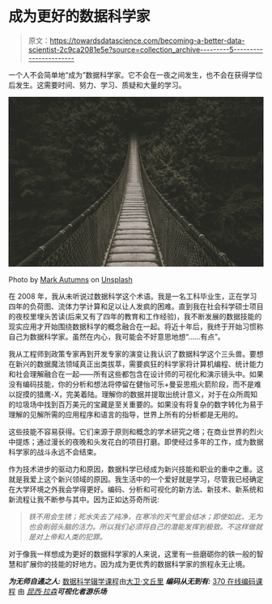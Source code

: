 # 成为更好的数据科学家

> 原文：<https://towardsdatascience.com/becoming-a-better-data-scientist-2c9ca2081e5e?source=collection_archive---------5----------------------->

一个人不会简单地“成为”数据科学家。它不会在一夜之间发生，也不会在获得学位后发生。这需要时间、努力、学习、质疑和大量的学习。

![](img/ab4b29ca82f5b85c1a8458832c340ad2.png)

Photo by [Mark Autumns](https://unsplash.com/@autumnsgrief?utm_source=medium&utm_medium=referral) on [Unsplash](https://unsplash.com?utm_source=medium&utm_medium=referral)

在 2008 年，我从未听说过数据科学这个术语。我是一名工科毕业生，正在学习四年的负荷图、流体力学计算和足以让人发疯的困难。直到我在社会科学硕士项目的夜校里埋头苦读(后来又有了四年的教育和工作经验)，我不断发展的数据技能的现实应用才开始围绕数据科学的概念融合在一起。将近十年后，我终于开始习惯称自己为数据科学家。虽然在内心，我可能会不好意思地想“……有点”。

我从工程师到政策专家再到开发专家的演变让我认识了数据科学这个三头兽。要想在新兴的数据魔法领域真正出类拔萃，需要疯狂的科学家将计算机编程、统计能力和社会理解融合在一起——所有这些都包含在设计师的可视化和演示镜头中。如果没有编码技能，你的分析和想法将停留在健怡可乐+曼妥思瓶火箭阶段，而不是难以捉摸的猎鹰-X，完美着陆。理解你的数据并提取出统计意义，对于在众所周知的垃圾场中找到百万美元的宝藏是至关重要的。如果没有将复杂的数字转化为易于理解的见解所需的应用程序和语言的指导，世界上所有的分析都是无用的。

这些技能不容易获得。它们来源于原则和概念的学术研究之塔；在商业世界的烈火中提炼；通过漫长的夜晚和头发花白的项目打磨。即使经过多年的工作，成为数据科学家的战斗永远不会结束。

作为技术进步的驱动力和原因，数据科学已经成为新兴技能和职业的重中之重。这就是我爱上这个新兴领域的原因。我生活中的一个爱好就是学习，尽管我已经确定在大学环境之外我会学得更好。编码、分析和可视化的新方法、新技术、新系统和新流程让我不断参与其中。因为正如达芬奇所说:

> *铁不用会生锈；死水失去了纯净，在寒冷的天气里会结冰；即使如此，无为也会削弱头脑的活力。所以我们必须将自己的潜能发挥到极致。不这样做就是对上帝和人类的犯罪。*

对于像我一样想成为更好的数据科学家的人来说，这里有一些磨砺你的铁一般的智慧和扩展你的技能的好地方。因为成为更优秀的数据科学家的旅程永无止境。

***为无师自通之人:*** [数据科学辍学课程](https://medium.com/@davidventuri/i-dropped-out-of-school-to-create-my-own-data-science-master-s-here-s-my-curriculum-1b400dcee412#.9xsy8lur5)由[大卫·文丘里](https://medium.com/u/b3eb78490b02?source=post_page-----2c9ca2081e5e--------------------------------)
***编码从无到有:*** [370 在线编码课程](https://medium.freecodecamp.com/370-free-online-programming-and-computer-science-courses-you-can-start-in-march-75a6dba8277a#.f024tc78v) 由 [*昆西·拉森*](https://medium.com/u/17756313f41a?source=post_page-----2c9ca2081e5e--------------------------------)***可视化者游乐场***